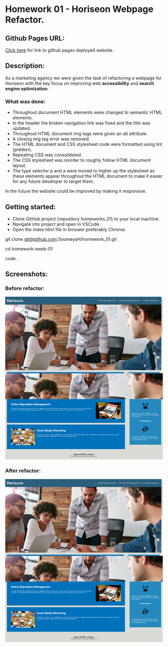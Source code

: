# Homework 01 - Horiseon Webpage Refactor.

## Github Pages URL:

[Click here](https://soumeyah.github.io/homework_01/) for link to github pages deployed website.

## Description:

As a marketing agency we were given the task of refactoring a webpage for Horiseon with the key focus on improving web **accessibility** and **search engine optimization**.

### What was done:

- Throughout document HTML elements were changed to semantic HTML elements.
- In the header the broken navigation link was fixed and the title was updated.
- Throughout HTML document img tags were given an alt attribute.
- A closing img tag error was removed.
- The HTML document and CSS stylesheet code were formatted using lint (prettier).
- Repeating CSS was consolidated.
- The CSS stylesheet was reorder to roughly follow HTML document layout.
- The type selector p and a were moved to higher up the stylesheet as these elements appear throughout the HTML document to make it easier for any future developer to target them.

In the future the website could be improved by making it responsive.

## Getting started:

- Clone GitHub project (repository homeworks_01) to your local machine.
- Navigate into project and open in VSCode.
- Open the index.html file in broswer preferably Chrome.

git clone git@github.com:SoumeyaH/homework_01.git

cd homework-week-01

code .

## Screenshots:

### Before refactor:

![Website before refactor](./screenshots/website-before-refactor.png)

### After refactor:

![Website after refactor](./screenshots/website-after-refactor.png)
